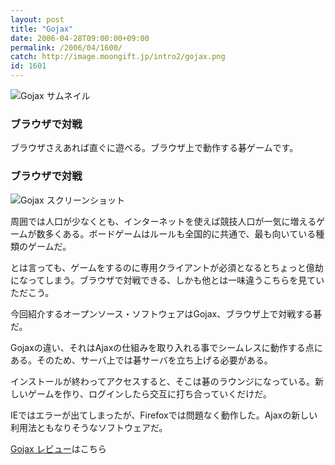 ```yaml
---
layout: post
title: "Gojax"
date: 2006-04-28T09:00:00+09:00
permalink: /2006/04/1600/
catch: http://image.moongift.jp/intro2/gojax.png
id: 1601
---
```

 ![Gojax サムネイル](http://image.moongift.jp/intro2/gojax.t.png "Gojax サムネイル")
  

### ブラウザで対戦
  
ブラウザさえあれば直ぐに遊べる。ブラウザ上で動作する碁ゲームです。  
<!--more-->  

### ブラウザで対戦
  

![Gojax スクリーンショット](http://image.moongift.jp/intro2/gojax.png "Gojax スクリーンショット")

  

周囲では人口が少なくとも、インターネットを使えば競技人口が一気に増えるゲームが数多くある。ボードゲームはルールも全国的に共通で、最も向いている種類のゲームだ。

  

とは言っても、ゲームをするのに専用クライアントが必須となるとちょっと億劫になってしまう。ブラウザで対戦できる、しかも他とは一味違うこちらを見ていただこう。

  

今回紹介するオープンソース・ソフトウェアはGojax、ブラウザ上で対戦する碁だ。

  

Gojaxの違い、それはAjaxの仕組みを取り入れる事でシームレスに動作する点にある。そのため、サーバ上では碁サーバを立ち上げる必要がある。

  

インストールが終わってアクセスすると、そこは碁のラウンジになっている。新しいゲームを作り、ログインしたら交互に打ち合っていくだけだ。

  

IEではエラーが出てしまったが、Firefoxでは問題なく動作した。Ajaxの新しい利用法ともなりそうなソフトウェアだ。

  

[Gojax レビュー](http://oss.moongift.jp/review/i-1603.html)はこちら

